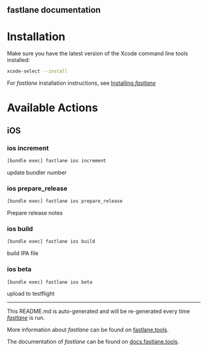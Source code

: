fastlane documentation
----

# Installation

Make sure you have the latest version of the Xcode command line tools installed:

```sh
xcode-select --install
```

For _fastlane_ installation instructions, see [Installing _fastlane_](https://docs.fastlane.tools/#installing-fastlane)

# Available Actions

## iOS

### ios increment

```sh
[bundle exec] fastlane ios increment
```

update bundler number

### ios prepare_release

```sh
[bundle exec] fastlane ios prepare_release
```

Prepare release notes

### ios build

```sh
[bundle exec] fastlane ios build
```

build IPA file

### ios beta

```sh
[bundle exec] fastlane ios beta
```

upload to testflight

----

This README.md is auto-generated and will be re-generated every time [_fastlane_](https://fastlane.tools) is run.

More information about _fastlane_ can be found on [fastlane.tools](https://fastlane.tools).

The documentation of _fastlane_ can be found on [docs.fastlane.tools](https://docs.fastlane.tools).
